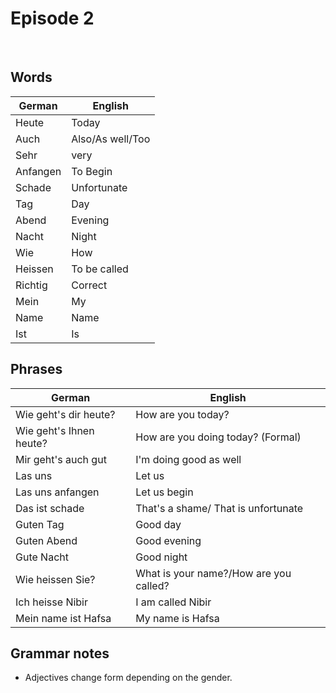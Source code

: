 # Episode 2

<br>

## Words
|German|English|
|---|---|
|Heute|Today|
|Auch|Also/As well/Too|
|Sehr|very|
|Anfangen|To Begin|
|Schade|Unfortunate|
|Tag|Day|
|Abend|Evening|
|Nacht|Night|
|Wie|How|
|Heissen|To be called|
|Richtig|Correct|
|Mein|My|
|Name|Name|
|Ist|Is|


## Phrases
|German|English|
|---|---|
|Wie geht's dir heute?|How are you today?|
|Wie geht's Ihnen heute?|How are you doing today? (Formal)|
|Mir geht's auch gut|I'm doing good as well|
|Las uns|Let us|
|Las uns anfangen|Let us begin|
|Das ist schade|That's a shame/ That is unfortunate|
|Guten Tag|Good day|
|Guten Abend|Good evening|
|Gute Nacht|Good night|
|Wie heissen Sie?|What is your name?/How are you called?|
|Ich heisse Nibir|I am called Nibir|
|Mein name ist Hafsa|My name is Hafsa|


## Grammar notes
- Adjectives change form depending on the gender.